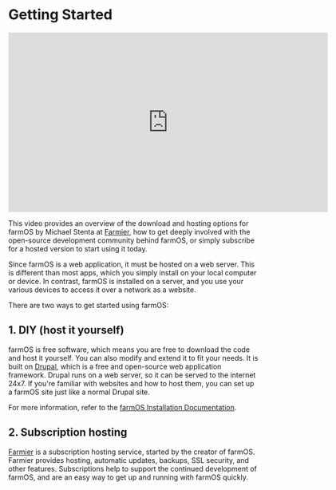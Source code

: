 # Getting Started

<iframe width="640" height="360" src="https://www.youtube.com/embed/vT3y-4dwVAc?rel=0" frameborder="0" allowfullscreen></iframe>

This video provides an overview of the download and hosting options for farmOS
by Michael Stenta at [Farmier], how to get deeply involved with the open-source
development community behind farmOS, or simply subscribe for a hosted version
to start using it today.

Since farmOS is a web application, it must be hosted on a web server. This is
different than most apps, which you simply install on your local computer or
device. In contrast, farmOS is installed on a server, and you use your various
devices to access it over a network as a website.

There are two ways to get started using farmOS:

## 1. DIY (host it yourself)

farmOS is free software, which means you are free to download the code and host
it yourself. You can also modify and extend it to fit your needs. It is built on
[Drupal], which is a free and open-source web application framework. Drupal runs
on a web server, so it can be served to the internet 24x7. If you're familiar
with websites and how to host them, you can set up a farmOS site just like a
normal Drupal site.

For more information, refer to the [farmOS Installation Documentation].

## 2. Subscription hosting

[Farmier] is a subscription hosting service, started by the creator of farmOS.
Farmier provides hosting, automatic updates, backups, SSL security, and other
features. Subscriptions help to support the continued development of farmOS,
and are an easy way to get up and running with farmOS quickly.

[Drupal]: http://drupal.org
[farmOS Installation Documentation]: /hosting/installing
[Farmier]: http://farmier.com

